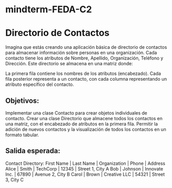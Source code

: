 # mindterm-FEDA-C2

# Directorio de Contactos
Imagina que estás creando una aplicación básica de directorio de contactos para almacenar información sobre personas en una organización. Cada contacto tiene los atributos de Nombre, Apellido, Organización, Teléfono y Dirección. Este directorio se almacena en una matriz donde:

La primera fila contiene los nombres de los atributos (encabezado).
Cada fila posterior representa a un contacto, con cada columna representando un atributo específico del contacto.

## Objetivos:

Implementar una clase Contacto para crear objetos individuales de contacto.
Crear una clase Directorio que almacene todos los contactos en una matriz, con el encabezado de atributos en la primera fila.
Permitir la adición de nuevos contactos y la visualización de todos los contactos en un formato tabular.

## Salida esperada:

Contact Directory:
First Name | Last Name | Organization  | Phone | Address
Alice      | Smith     | TechCorp      | 12345 | Street 1, City A
Bob        | Johnson   | Innovate Inc. | 67890 | Avenue 2, City B
Carol      | Brown     | Creative LLC  | 54321 | Street 3, City C